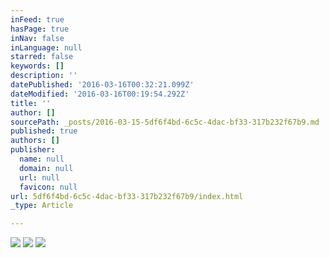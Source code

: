 ```yaml
---
inFeed: true
hasPage: true
inNav: false
inLanguage: null
starred: false
keywords: []
description: ''
datePublished: '2016-03-16T00:32:21.099Z'
dateModified: '2016-03-16T00:19:54.292Z'
title: ''
author: []
sourcePath: _posts/2016-03-15-5df6f4bd-6c5c-4dac-bf33-317b232f67b9.md
published: true
authors: []
publisher:
  name: null
  domain: null
  url: null
  favicon: null
url: 5df6f4bd-6c5c-4dac-bf33-317b232f67b9/index.html
_type: Article

---
```

![](https://the-grid-user-content.s3-us-west-2.amazonaws.com/2e0a7fe6-87f8-4193-8d21-fbc0e86156a1.jpg)
![](https://the-grid-user-content.s3-us-west-2.amazonaws.com/50871779-8bf0-448b-b33c-16f6d111ad3c.jpg)
![](https://the-grid-user-content.s3-us-west-2.amazonaws.com/ae2e4501-d72a-44e4-b8af-036dade74634.jpg)